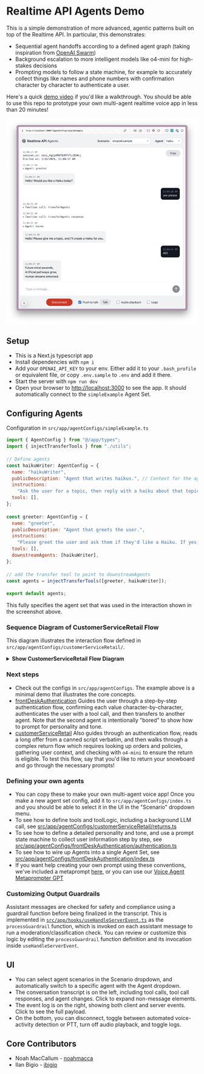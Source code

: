 # Realtime API Agents Demo

This is a simple demonstration of more advanced, agentic patterns built on top of the Realtime API. In particular, this demonstrates:
- Sequential agent handoffs according to a defined agent graph (taking inspiration from [OpenAI Swarm](https://github.com/openai/swarm))
- Background escalation to more intelligent models like o4-mini for high-stakes decisions
- Prompting models to follow a state machine, for example to accurately collect things like names and phone numbers with confirmation character by character to authenticate a user.

Here's a quick [demo video](https://x.com/OpenAIDevs/status/1880306081517432936) if you'd like a walkthrough. You should be able to use this repo to prototype your own multi-agent realtime voice app in less than 20 minutes!

![Screenshot of the Realtime API Agents Demo](/public/screenshot.png)

## Setup

- This is a Next.js typescript app
- Install dependencies with `npm i`
- Add your `OPENAI_API_KEY` to your env. Either add it to your `.bash_profile` or equivalent file, or copy `.env.sample` to `.env` and add it there.
- Start the server with `npm run dev`
- Open your browser to [http://localhost:3000](http://localhost:3000) to see the app. It should automatically connect to the `simpleExample` Agent Set.

## Configuring Agents
Configuration in `src/app/agentConfigs/simpleExample.ts`
```javascript
import { AgentConfig } from "@/app/types";
import { injectTransferTools } from "./utils";

// Define agents
const haikuWriter: AgentConfig = {
  name: "haikuWriter",
  publicDescription: "Agent that writes haikus.", // Context for the agent_transfer tool
  instructions:
    "Ask the user for a topic, then reply with a haiku about that topic.",
  tools: [],
};

const greeter: AgentConfig = {
  name: "greeter",
  publicDescription: "Agent that greets the user.",
  instructions:
    "Please greet the user and ask them if they'd like a Haiku. If yes, transfer them to the 'haiku' agent.",
  tools: [],
  downstreamAgents: [haikuWriter],
};

// add the transfer tool to point to downstreamAgents
const agents = injectTransferTools([greeter, haikuWriter]);

export default agents;
```

This fully specifies the agent set that was used in the interaction shown in the screenshot above.

### Sequence Diagram of CustomerServiceRetail Flow

This diagram illustrates the interaction flow defined in `src/app/agentConfigs/customerServiceRetail/`.

<details>
<summary><strong>Show CustomerServiceRetail Flow Diagram</strong></summary>

```mermaid
sequenceDiagram
    participant User
    participant WebClient as Next.js Client
    participant NextAPI as /api/session
    participant RealtimeAPI as OpenAI Realtime API
    participant AgentManager as Agents (authentication, returns, sales, simulatedHuman)
    participant o1mini as "o4-mini" (Escalation Model)

    Note over WebClient: User navigates to ?agentConfig=customerServiceRetail
    User->>WebClient: Open Page
    WebClient->>NextAPI: GET /api/session
    NextAPI->>RealtimeAPI: POST /v1/realtime/sessions
    RealtimeAPI->>NextAPI: Returns ephemeral session
    NextAPI->>WebClient: Returns ephemeral token (JSON)

    Note right of WebClient: Start RTC handshake
    WebClient->>RealtimeAPI: Offer SDP (WebRTC)
    RealtimeAPI->>WebClient: SDP answer
    WebClient->>WebClient: DataChannel "oai-events" established

    Note over AgentManager: Default agent is "authentication"
    User->>WebClient: "Hi, I'd like to return my snowboard."
    WebClient->>AgentManager: conversation.item.create (role=user)
    WebClient->>RealtimeAPI: {type: "conversation.item.create"}
    WebClient->>RealtimeAPI: {type: "response.create"}

    authentication->>AgentManager: Requests user info, calls authenticate_user_information()
    AgentManager-->>WebClient: function_call => name="authenticate_user_information"
    WebClient->>WebClient: handleFunctionCall => verifies details

    Note over AgentManager: After user is authenticated
    authentication->>AgentManager: transferAgents("returns")
    AgentManager-->>WebClient: function_call => name="transferAgents" args={ destination: "returns" }
    WebClient->>WebClient: setSelectedAgentName("returns")

    Note over returns: The user wants to process a return
    returns->>AgentManager: function_call => checkEligibilityAndPossiblyInitiateReturn
    AgentManager-->>WebClient: function_call => name="checkEligibilityAndPossiblyInitiateReturn"

    Note over WebClient: The WebClient calls /api/chat/completions with model="o4-mini"
    WebClient->>o1mini: "Is this item eligible for return?"
    o1mini->>WebClient: "Yes/No (plus notes)"

    Note right of returns: Returns uses the result from "o4-mini"
    returns->>AgentManager: "Return is approved" or "Return is denied"
    AgentManager->>WebClient: conversation.item.create (assistant role)
    WebClient->>User: Displays final verdict
```

</details>


### Next steps
- Check out the configs in `src/app/agentConfigs`. The example above is a minimal demo that illustrates the core concepts.
- [frontDeskAuthentication](src/app/agentConfigs/frontDeskAuthentication) Guides the user through a step-by-step authentication flow, confirming each value character-by-character, authenticates the user with a tool call, and then transfers to another agent. Note that the second agent is intentionally "bored" to show how to prompt for personality and tone.
- [customerServiceRetail](src/app/agentConfigs/customerServiceRetail) Also guides through an authentication flow, reads a long offer from a canned script verbatim, and then walks through a complex return flow which requires looking up orders and policies, gathering user context, and checking with `o4-mini` to ensure the return is eligible. To test this flow, say that you'd like to return your snowboard and go through the necessary prompts!

### Defining your own agents
- You can copy these to make your own multi-agent voice app! Once you make a new agent set config, add it to `src/app/agentConfigs/index.ts` and you should be able to select it in the UI in the "Scenario" dropdown menu.
- To see how to define tools and toolLogic, including a background LLM call, see [src/app/agentConfigs/customerServiceRetail/returns.ts](src/app/agentConfigs/customerServiceRetail/returns.ts)
- To see how to define a detailed personality and tone, and use a prompt state machine to collect user information step by step, see [src/app/agentConfigs/frontDeskAuthentication/authentication.ts](src/app/agentConfigs/frontDeskAuthentication/authentication.ts)
- To see how to wire up Agents into a single Agent Set, see [src/app/agentConfigs/frontDeskAuthentication/index.ts](src/app/agentConfigs/frontDeskAuthentication/index.ts)
- If you want help creating your own prompt using these conventions, we've included a metaprompt [here](src/app/agentConfigs/voiceAgentMetaprompt.txt), or you can use our [Voice Agent Metaprompter GPT](https://chatgpt.com/g/g-678865c9fb5c81918fa28699735dd08e-voice-agent-metaprompt-gpt)

### Customizing Output Guardrails
Assistant messages are checked for safety and compliance using a guardrail function before being finalized in the transcript. This is implemented in [`src/app/hooks/useHandleServerEvent.ts`](src/app/hooks/useHandleServerEvent.ts) as the `processGuardrail` function, which is invoked on each assistant message to run a moderation/classification check. You can review or customize this logic by editing the `processGuardrail` function definition and its invocation inside `useHandleServerEvent`.

## UI
- You can select agent scenarios in the Scenario dropdown, and automatically switch to a specific agent with the Agent dropdown.
- The conversation transcript is on the left, including tool calls, tool call responses, and agent changes. Click to expand non-message elements.
- The event log is on the right, showing both client and server events. Click to see the full payload.
- On the bottom, you can disconnect, toggle between automated voice-activity detection or PTT, turn off audio playback, and toggle logs.

## Core Contributors
- Noah MacCallum - [noahmacca](https://x.com/noahmacca)
- Ilan Bigio - [ibigio](https://github.com/ibigio)
